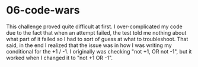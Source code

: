 # 06-code-wars

This challenge proved quite difficult at first. I over-complicated my code due to the fact that when an attempt failed, the test told me nothing about what part of it failed so I had to sort of guess at what to troubleshoot. That said, in the end I realized that the issue was in how I was writing my conditional for the +1 / -1. I originally was checking "not +1, OR not -1", but it worked when I changed it to "not +1 OR -1".